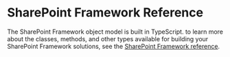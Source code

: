 # SharePoint Framework Reference
The SharePoint Framework object model is built in TypeScript. to learn more about the classes, methods, and other types available for building your SharePoint Framework solutions, see the [SharePoint Framework reference](https://sharepoint.github.io/).

